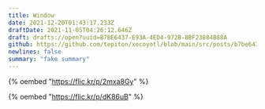 ```yaml
---
title: Window
date: 2021-12-20T01:43:17.233Z
draftDate: 2021-11-05T04:26:12.646Z
draft: drafts://open?uuid=B7BE6437-E93A-4ED4-972B-8BF23884B88A
github: https://github.com/tepiton/xocoyotl/blob/main/src/posts/b7be6437-e93a-4ed4-972b-8bf23884b88a.md
newlines: false
summary: "fake summary"
---
```

{% oembed "https://flic.kr/p/2mxa8Gy" %}

{% oembed "https://flic.kr/p/dK86uB" %}
